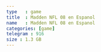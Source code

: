 ```yaml
---
type   : game
title  : Madden NFL 08 en Espanol
name   : Madden NFL 08 en Espanol
categories: [game]
telegram : 916
size : 1.3 GB
---
```



